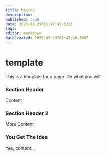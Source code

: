 ```yaml
---
title: Mixing
description: 
published: true
date: 2025-03-29T01:47:42.032Z
tags: 
editor: markdown
dateCreated: 2025-03-29T01:47:40.368Z
---
```


# template

This is a template for a page.  Do what you will!

### Section Header

Content

### Section Header 2

More Content

### You Get The Idea

Yes, content...


